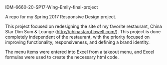 IDM-6660-20-SP17-Wing-Emily-final-project

A repo for my Spring 2017 Responsive Design project.

This project focused on redesigning the site of my favorite restaurant, China Star Dim Sum & Lounge (http://chinastaroflowell.com/). This project is done completely independent of the restaurant, with the priority focused on improving functionality, responsiveness, and defining a brand identity.

The menu items were entered into Excel from a takeout menu, and Excel formulas were used to create the necessary html code.
